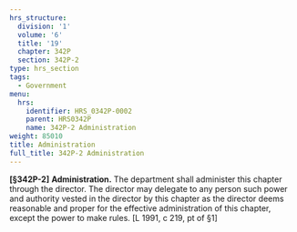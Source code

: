 ```yaml
---
hrs_structure:
  division: '1'
  volume: '6'
  title: '19'
  chapter: 342P
  section: 342P-2
type: hrs_section
tags:
  - Government
menu:
  hrs:
    identifier: HRS_0342P-0002
    parent: HRS0342P
    name: 342P-2 Administration
weight: 85010
title: Administration
full_title: 342P-2 Administration
---
```

**[§342P-2]** **Administration.** The department shall administer this chapter through the director. The director may delegate to any person such power and authority vested in the director by this chapter as the director deems reasonable and proper for the effective administration of this chapter, except the power to make rules. [L 1991, c 219, pt of §1]